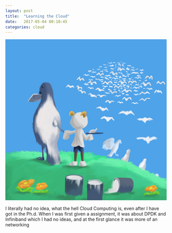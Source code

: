 ```yaml
---
layout: post
title:  "Learning the Cloud"
date:   2017-05-04 00:10:45
categories: cloud
---
```



![image](/img/cloud.png)

I literally had no idea, what the hell Cloud Computing is,
even after I have got in the Ph.d.
When I was first given a assignment, it was about DPDK and Infiniband
which I had no ideas, and at the first glance it was more of an networking
